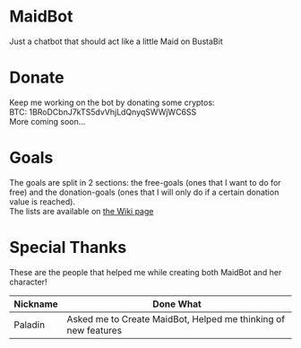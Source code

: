 # MaidBot
Just a chatbot that should act like a little Maid on BustaBit

# Donate
Keep me working on the bot by donating some cryptos:  
BTC: 1BRoDCbnJ7kTS5dvVhjLdQnyqSWWjWC6SS  
More coming soon...

# Goals
The goals are split in 2 sections: the free-goals (ones that I want to do for free) and the donation-goals (ones that I will only do if a certain donation value is reached).  
The lists are available on [the Wiki page](https://github.com/FinlayDaG33k/MaidBot/wiki/Goals)

# Special Thanks
These are the people that helped me while creating both MaidBot and her character!  
  
| Nickname  | Done What |
| ------------- | ------------- |
| Paladin  | Asked me to Create MaidBot, Helped me thinking of new features|
